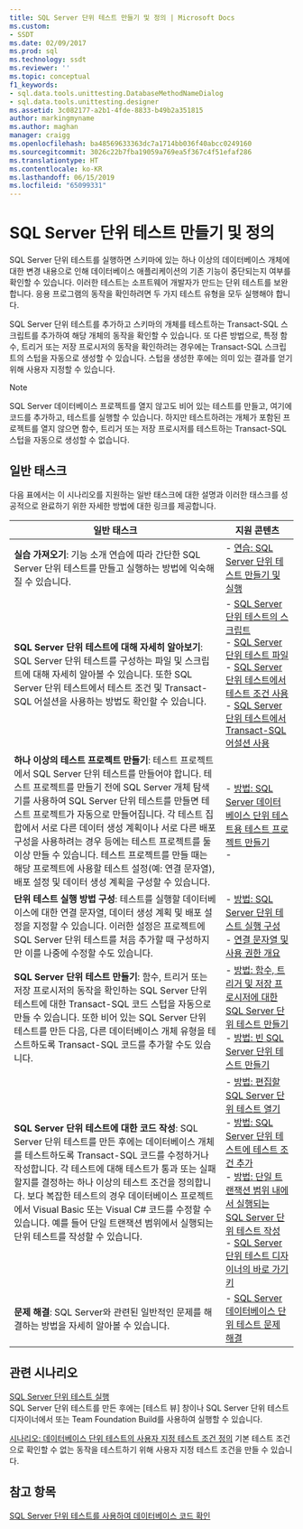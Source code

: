 ```yaml
---
title: SQL Server 단위 테스트 만들기 및 정의 | Microsoft Docs
ms.custom:
- SSDT
ms.date: 02/09/2017
ms.prod: sql
ms.technology: ssdt
ms.reviewer: ''
ms.topic: conceptual
f1_keywords:
- sql.data.tools.unittesting.DatabaseMethodNameDialog
- sql.data.tools.unittesting.designer
ms.assetid: 3c082177-a2b1-4fde-8833-b49b2a351815
author: markingmyname
ms.author: maghan
manager: craigg
ms.openlocfilehash: ba48569633363dc7a1714bb036f40abcc0249160
ms.sourcegitcommit: 3026c22b7fba19059a769ea5f367c4f51efaf286
ms.translationtype: HT
ms.contentlocale: ko-KR
ms.lasthandoff: 06/15/2019
ms.locfileid: "65099331"
---
```

# <a name="creating-and-defining-sql-server-unit-tests"></a>SQL Server 단위 테스트 만들기 및 정의
SQL Server 단위 테스트를 실행하면 스키마에 있는 하나 이상의 데이터베이스 개체에 대한 변경 내용으로 인해 데이터베이스 애플리케이션의 기존 기능이 중단되는지 여부를 확인할 수 있습니다. 이러한 테스트는 소프트웨어 개발자가 만드는 단위 테스트를 보완합니다. 응용 프로그램의 동작을 확인하려면 두 가지 테스트 유형을 모두 실행해야 합니다.  
  
SQL Server 단위 테스트를 추가하고 스키마의 개체를 테스트하는 Transact\-SQL 스크립트를 추가하여 해당 개체의 동작을 확인할 수 있습니다. 또 다른 방법으로, 특정 함수, 트리거 또는 저장 프로시저의 동작을 확인하려는 경우에는 Transact\-SQL 스크립트의 스텁을 자동으로 생성할 수 있습니다. 스텁을 생성한 후에는 의미 있는 결과를 얻기 위해 사용자 지정할 수 있습니다.  
  
> [!NOTE]  
> SQL Server 데이터베이스 프로젝트를 열지 않고도 비어 있는 테스트를 만들고, 여기에 코드를 추가하고, 테스트를 실행할 수 있습니다. 하지만 테스트하려는 개체가 포함된 프로젝트를 열지 않으면 함수, 트리거 또는 저장 프로시저를 테스트하는 Transact\-SQL 스텁을 자동으로 생성할 수 없습니다.  
  
## <a name="common-tasks"></a>일반 태스크  
다음 표에서는 이 시나리오를 지원하는 일반 태스크에 대한 설명과 이러한 태스크를 성공적으로 완료하기 위한 자세한 방법에 대한 링크를 제공합니다.  
  
|일반 태스크|지원 콘텐츠|  
|----------------|----------------------|  
|**실습 가져오기**: 기능 소개 연습에 따라 간단한 SQL Server 단위 테스트를 만들고 실행하는 방법에 익숙해질 수 있습니다.|-   [연습: SQL Server 단위 테스트 만들기 및 실행](../ssdt/walkthrough-creating-and-running-a-sql-server-unit-test.md)|  
|**SQL Server 단위 테스트에 대해 자세히 알아보기**: SQL Server 단위 테스트를 구성하는 파일 및 스크립트에 대해 자세히 알아볼 수 있습니다. 또한 SQL Server 단위 테스트에서 테스트 조건 및 Transact\-SQL 어설션을 사용하는 방법도 확인할 수 있습니다.|-   [SQL Server 단위 테스트의 스크립트](../ssdt/scripts-in-sql-server-unit-tests.md)<br />-   [SQL Server 단위 테스트 파일](../ssdt/sql-server-unit-test-files.md)<br />-   [SQL Server 단위 테스트에서 테스트 조건 사용](../ssdt/using-test-conditions-in-sql-server-unit-tests.md)<br />-   [SQL Server 단위 테스트에서 Transact-SQL 어설션 사용](../ssdt/using-transact-sql-assertions-in-sql-server-unit-tests.md)|  
|**하나 이상의 테스트 프로젝트 만들기**: 테스트 프로젝트에서 SQL Server 단위 테스트를 만들어야 합니다. 테스트 프로젝트를 만들기 전에 SQL Server 개체 탐색기를 사용하여 SQL Server 단위 테스트를 만들면 테스트 프로젝트가 자동으로 만들어집니다. 각 테스트 집합에서 서로 다른 데이터 생성 계획이나 서로 다른 배포 구성을 사용하려는 경우 등에는 테스트 프로젝트를 둘 이상 만들 수 있습니다. 테스트 프로젝트를 만들 때는 해당 프로젝트에 사용할 테스트 설정(예: 연결 문자열), 배포 설정 및 데이터 생성 계획을 구성할 수 있습니다.|-   [ 방법: SQL Server 데이터베이스 단위 테스트용 테스트 프로젝트 만들기](../ssdt/how-to-create-a-test-project-for-sql-server-database-unit-testing.md)<br />-|  
|**단위 테스트 실행 방법 구성**: 테스트를 실행할 데이터베이스에 대한 연결 문자열, 데이터 생성 계획 및 배포 설정을 지정할 수 있습니다. 이러한 설정은 프로젝트에 SQL Server 단위 테스트를 처음 추가할 때 구성하지만 이를 나중에 수정할 수도 있습니다.|-   [ 방법: SQL Server 단위 테스트 실행 구성](../ssdt/how-to-configure-sql-server-unit-test-execution.md)<br />-   [연결 문자열 및 사용 권한 개요](../ssdt/overview-of-connection-strings-and-permissions.md)|  
|**SQL Server 단위 테스트 만들기**: 함수, 트리거 또는 저장 프로시저의 동작을 확인하는 SQL Server 단위 테스트에 대한 Transact\-SQL 코드 스텁을 자동으로 만들 수 있습니다. 또한 비어 있는 SQL Server 단위 테스트를 만든 다음, 다른 데이터베이스 개체 유형을 테스트하도록 Transact\-SQL 코드를 추가할 수도 있습니다.|-   [ 방법: 함수, 트리거 및 저장 프로시저에 대한 SQL Server 단위 테스트 만들기](../ssdt/how-to-create-unit-tests-for-functions-triggers-stored-procedures.md)<br />-   [ 방법: 빈 SQL Server 단위 테스트 만들기](../ssdt/how-to-create-an-empty-sql-server-unit-test.md)|  
|**SQL Server 단위 테스트에 대한 코드 작성**: SQL Server 단위 테스트를 만든 후에는 데이터베이스 개체를 테스트하도록 Transact\-SQL 코드를 수정하거나 작성합니다. 각 테스트에 대해 테스트가 통과 또는 실패할지를 결정하는 하나 이상의 테스트 조건을 정의합니다. 보다 복잡한 테스트의 경우 데이터베이스 프로젝트에서 Visual Basic 또는 Visual C\# 코드를 수정할 수 있습니다. 예를 들어 단일 트랜잭션 범위에서 실행되는 단위 테스트를 작성할 수 있습니다.|-   [ 방법: 편집할 SQL Server 단위 테스트 열기](../ssdt/how-to-open-a-sql-server-unit-test-to-edit.md)<br />-   [ 방법: SQL Server 단위 테스트에 테스트 조건 추가](../ssdt/how-to-add-test-conditions-to-sql-server-unit-tests.md)<br />-   [ 방법: 단일 트랜잭션 범위 내에서 실행되는 SQL Server 단위 테스트 작성](../ssdt/how-to-write-sql-server-unit-test-that-runs-in-single-transaction-scope.md)<br />-   [SQL Server 단위 테스트 디자이너의 바로 가기 키](../ssdt/keyboard-shortcuts-for-sql-server-unit-test-designer.md)|  
|**문제 해결**: SQL Server와 관련된 일반적인 문제를 해결하는 방법을 자세히 알아볼 수 있습니다.|-   [SQL Server 데이터베이스 단위 테스트 문제 해결](../ssdt/troubleshooting-sql-server-database-unit-testing-issues.md)|  
  
## <a name="related-scenarios"></a>관련 시나리오  
[SQL Server 단위 테스트 실행](../ssdt/running-sql-server-unit-tests.md)  
SQL Server 단위 테스트를 만든 후에는 [테스트 뷰] 창이나 SQL Server 단위 테스트 디자이너에서 또는 Team Foundation Build를 사용하여 실행할 수 있습니다.  
  
[시나리오: 데이터베이스 단위 테스트의 사용자 지정 테스트 조건 정의](https://msdn.microsoft.com/library/dd193282(VS.100).aspx)  
기본 테스트 조건으로 확인할 수 없는 동작을 테스트하기 위해 사용자 지정 테스트 조건을 만들 수 있습니다.  
  
## <a name="see-also"></a>참고 항목  
[SQL Server 단위 테스트를 사용하여 데이터베이스 코드 확인](../ssdt/verifying-database-code-by-using-sql-server-unit-tests.md)  
  
